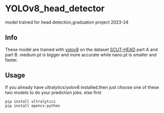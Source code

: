 # YOLOv8_head_detector
model trained for head detection,graduation project 2023-24
## Info
These model are trained with [yolov8](https://github.com/ultralytics/ultralytics) on the dataset [SCUT-HEAD](https://github.com/HCIILAB/SCUT-HEAD-Dataset-Release) part A and part B.
medium.pt is bigger and more accurate while nano.pt is smaller and faster.
## Usage
If you already have ultralytics/yolov8 installed,then just choose one of these two models to do your prediction jobs.
else first 
```
pip install ultralytics
pip install opencv-python
```
